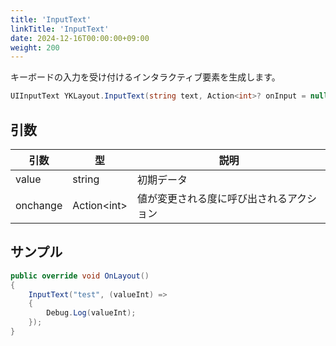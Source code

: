 ```yaml
---
title: 'InputText'
linkTitle: 'InputText'
date: 2024-12-16T00:00:00+09:00
weight: 200
---
```


キーボードの入力を受け付けるインタラクティブ要素を生成します。

```C#
UIInputText YKLayout.InputText(string text, Action<int>? onInput = null)
```

## 引数
|引数|型|説明|
|--|--|--|
|value|string|初期データ|
|onchange|Action\<int\>|値が変更される度に呼び出されるアクション|


## サンプル

```C#
public override void OnLayout()
{
    InputText("test", (valueInt) => 
    {
        Debug.Log(valueInt);
    });
}
```
